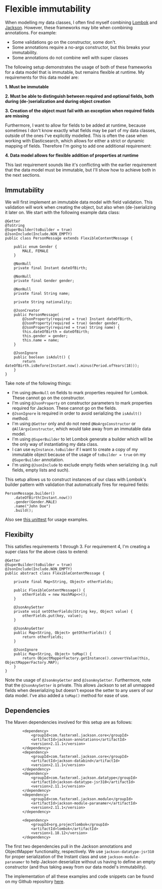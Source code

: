 # Flexible immutability

When modelling my data classes, I often find myself combining [Lombok][1] and [Jackson][2]. 
However, these frameworks may bite when combining annotations. For example: 
* Some validations go on the constructor, some don't.
* Some annotations require a no-args constructor, but this breaks your immutability.
* Some annotations do not combine well with super classes

The following setup demonstrates the usage of both of these frameworks for a data model that is immutable, but remains flexible at runtime. 
My requirements for this data model are:

**1\. Must be immutable**

**2\. Must be able to distinguish between required and optional fields, both during (de-)serialization and during object creation**

**3\. Creation of the object must fail with an exception when required fields are missing**

Furthermore, I want to allow for fields to be added at runtime, because sometimes I don't know exactly what fields may be part of my data classes, outside of the ones I've explicitly modelled. 
This is often the case when working with Elasticsearch, which allows for either a strict or dynamic mapping of fields. 
Therefore I'm going to add one additional requirement:

**4\. Data model allows for flexible addition of properties at runtime**

This last requirement sounds like it's conflicting with the earlier requirement that the data model must be immutable, but I'll show how to achieve both in the next sections.

## Immutability

We will first implement an immutable data model with field validation. 
This validation will work when creating the object, but also when (de-)serializing it later on.
We start with the following example data class:

```
@Getter
@ToString
@SuperBuilder(toBuilder = true)
@JsonInclude(Include.NON_EMPTY)
public class PersonMessage extends FlexibleContentMessage {

    public enum Gender {
        MALE, FEMALE
    }

    @NonNull
    private final Instant dateOfBirth;

    @NonNull
    private final Gender gender;

    @NonNull
    private final String name;

    private String nationality;

    @JsonCreator
    public PersonMessage(
        @JsonProperty(required = true) Instant dateOfBirth,
        @JsonProperty(required = true) Gender gender,
        @JsonProperty(required = true) String name) {
        this.dateOfBirth = dateOfBirth;
        this.gender = gender;
        this.name = name;
    }

    @JsonIgnore
    public boolean isAdult() {
        return dateOfBirth.isBefore(Instant.now().minus(Period.ofYears(18)));
    }
}
```

Take note of the following things:
- I'm using `@NonNull` on fields to mark properties required for Lombok. These cannot go on the constructor.
- I'm using `@JsonProperty` on constructor parameters to mark properties required for Jackson. These cannot go on the fields.
- `@JsonIgnore` is required in order to avoid serializing the `isAdult()` method.
- I'm using `@Getter` only and do not need `@NoArgsConstructor` or `@AllArgsConstructor`, which would take away from an immutable data model.
- I'm using `@SuperBuilder` to let Lombok generate a builder which will be the only way of instantiating my data class.
- I can use `myInstance.toBuilder` if I want to create a copy of my immutable object because of the usage of `toBuilder = true` on my `@SuperBuilder` annotation.
- I'm using `@JsonInclude` to exclude empty fields when serializing (e.g. null fields, empty lists and such).

This setup allows us to construct instances of our class with Lombok's builder pattern with validation that automatically fires for required fields:

```
PersonMessage.builder()
    .dateOfBirth(Instant.now())
    .gender(Gender.MALE)
    .name("John Doe")
    .build();
```

Also see [this unittest][3] for usage examples.

## Flexibilty

This satisfies requirements 1 through 3. For requirement 4, I'm creating a super class for the above class to extend:

```
@Getter
@SuperBuilder(toBuilder = true)
@JsonInclude(Include.NON_EMPTY)
public abstract class FlexibleContentMessage {

    private final Map<String, Object> otherFields;

    public FlexibleContentMessage() {
        otherFields = new HashMap<>();
    }

    @JsonAnySetter
    private void setOtherFields(String key, Object value) {
        otherFields.put(key, value);
    }

    @JsonAnyGetter
    public Map<String, Object> getOtherFields() {
        return otherFields;
    }

    @JsonIgnore
    public Map<String, Object> toMap() {
        return ObjectMapperFactory.getInstance().convertValue(this, ObjectMapperFactory.MAP);
    }
}
```

Note the usage of `@JsonAnyGetter` and `@JsonAnySetter`. Furthermore, note that the `@JsonAnySetter` is private. 
This allows Jackson to set all unmapped fields when deserializing but doesn't expose the setter to any users of our data model.
I've also added a `toMap()` method for ease of use.

## Dependencies

The Maven dependencies involved for this setup are as follows:
```
        <dependency>
            <groupId>com.fasterxml.jackson.core</groupId>
            <artifactId>jackson-annotations</artifactId>
            <version>2.11.1</version>
        </dependency>
        <dependency>
            <groupId>com.fasterxml.jackson.core</groupId>
            <artifactId>jackson-databind</artifactId>
            <version>2.11.1</version>
        </dependency>
        <dependency>
            <groupId>com.fasterxml.jackson.datatype</groupId>
            <artifactId>jackson-datatype-jsr310</artifactId>
            <version>2.11.1</version>
        </dependency>
        <dependency>
            <groupId>com.fasterxml.jackson.module</groupId>
            <artifactId>jackson-module-paranamer</artifactId>
            <version>2.11.1</version>
        </dependency>

        <dependency>
            <groupId>org.projectlombok</groupId>
            <artifactId>lombok</artifactId>
            <version>1.18.12</version>
        </dependency>
```

The first two dependencies pull in the Jackson annotations and ObjectMapper functionality, respectively. 
We use `jackson-datatype-jsr310` for proper serialization of the Instant class and use `jackson-module-paranamer` to help Jackson deserialize without us having to define an empty constructor (and thus taking away from our data model's immutability).

The implementation of all these examples and code snippets can be found on my Github repository [here][4]. 

[1]: https://projectlombok.org
[2]: https://github.com/FasterXML/jackson
[3]: https://github.com/markkrijgsman/flexible-immutability/blob/master/src/test/java/nl/luminis/articles/flexibility/model/PersonMessageTest.java
[4]: https://github.com/markkrijgsman/flexible-immutability
